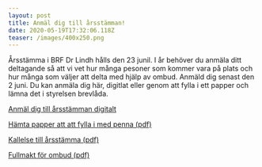 ```yaml
---
layout: post
title: Anmäl dig till årsstämman!
date: 2020-05-19T17:32:06.118Z
teaser: /images/400x250.png
---
```

Årsstämma i BRF Dr Lindh hålls den 23 junil. I år behöver du anmäla ditt deltagande så att vi vet hur många pesoner som kommer vara på plats och hur många som väljer att delta med hjälp av ombud. Anmäld dig senast den 2 juni. Du kan anmäla dig här, digitlat eller genom att fylla i ett papper och lämna det i styrelsen brevlåda.

[Anmäl dig till årsstämman digitalt ](https://forms.gle/xQv9Tt7Ro4g7YCcY6)

[Hämta papper att att fylla i med penna (pdf)](/images/uploads/AnamalanStamma.pdf)

[Kallelse till årsstämma (pdf)](/images/uploads/Kallelse_Foreningsstamma_juni2020.pdf)

[Fullmakt för ombud (pdf)](/images/uploads/Fullmakt.pdf)